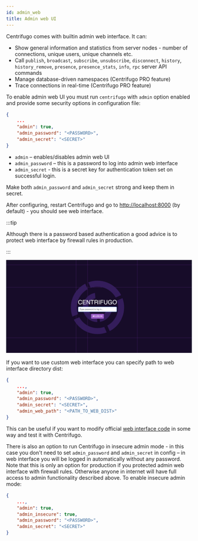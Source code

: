 ```yaml
---
id: admin_web
title: Admin web UI
---
```


Centrifugo comes with builtin admin web interface. It can:

* Show general information and statistics from server nodes - number of connections, unique users, unique channels etc.
* Call `publish`, `broadcast`, `subscribe`, `unsubscribe`, `disconnect`, `history`, `history_remove`, `presence`, `presence_stats`, `info`, `rpc` server API commands
* Manage database-driven namespaces (Centrifugo PRO feature)
* Trace connections in real-time (Centrifugo PRO feature)

To enable admin web UI you must run `centrifugo` with `admin` option enabled and provide some security options in configuration file:

```json title="config.json"
{
    ...
    "admin": true,
    "admin_password": "<PASSWORD>",
    "admin_secret": "<SECRET>"
}
```

* `admin` – enables/disables admin web UI
* `admin_password` – this is a password to log into admin web interface
* `admin_secret` - this is a secret key for authentication token set on successful login.

Make both `admin_password` and `admin_secret` strong and keep them in secret.

After configuring, restart Centrifugo and go to [http://localhost:8000](http://localhost:8000) (by default) - you should see web interface.

:::tip

Although there is a password based authentication a good advice is to protect web interface by firewall rules in production.

:::

![Admin web panel](/img/quick_start_admin.png)

If you want to use custom web interface you can specify path to web interface directory dist:

```json title="config.json"
{
    ...,
    "admin": true,
    "admin_password": "<PASSWORD>",
    "admin_secret": "<SECRET>",
    "admin_web_path": "<PATH_TO_WEB_DIST>"
}
```

This can be useful if you want to modify official [web interface code](https://github.com/centrifugal/web) in some way and test it with Centrifugo.

There is also an option to run Centrifugo in insecure admin mode - in this case you don't need to set `admin_password` and `admin_secret` in config – in web interface you will be logged in automatically without any password. Note that this is only an option for production if you protected admin web interface with firewall rules. Otherwise anyone in internet will have full access to admin functionality described above. To enable insecure admin mode:

```json title="config.json"
{
    ...,
    "admin": true,
    "admin_insecure": true,
    "admin_password": "<PASSWORD>",
    "admin_secret": "<SECRET>"
}
```
